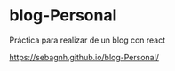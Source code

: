 # blog-Personal
Práctica para realizar de un blog con react

https://sebagnh.github.io/blog-Personal/
